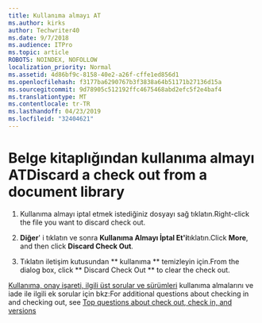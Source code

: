 ```yaml
---
title: Kullanıma almayı AT
ms.author: kirks
author: Techwriter40
ms.date: 9/7/2018
ms.audience: ITPro
ms.topic: article
ROBOTS: NOINDEX, NOFOLLOW
localization_priority: Normal
ms.assetid: 4d86bf9c-8158-40e2-a26f-cffe1ed856d1
ms.openlocfilehash: f3177ba6290767b3f3838a64b51171b27136d15a
ms.sourcegitcommit: 9d78905c512192ffc4675468abd2efc5f2e4baf4
ms.translationtype: MT
ms.contentlocale: tr-TR
ms.lasthandoff: 04/23/2019
ms.locfileid: "32404621"
---
```

# <a name="discard-a-check-out-from-a-document-library"></a><span data-ttu-id="14227-102">Belge kitaplığından kullanıma almayı AT</span><span class="sxs-lookup"><span data-stu-id="14227-102">Discard a check out from a document library</span></span>

1. <span data-ttu-id="14227-103">Kullanıma almayı iptal etmek istediğiniz dosyayı sağ tıklatın.</span><span class="sxs-lookup"><span data-stu-id="14227-103">Right-click the file you want to discard check out.</span></span>
    
2. <span data-ttu-id="14227-104">**Diğer**' i tıklatın ve sonra **Kullanıma Almayı İptal Et'i**tıklatın.</span><span class="sxs-lookup"><span data-stu-id="14227-104">Click **More**, and then click **Discard Check Out**.</span></span> 
    
3. <span data-ttu-id="14227-105">Tıklatın iletişim kutusundan \*\* kullanıma \*\* temizleyin için.</span><span class="sxs-lookup"><span data-stu-id="14227-105">From the dialog box, click \*\* Discard Check Out \*\* to clear the check out.</span></span> 
    
<span data-ttu-id="14227-106">[Kullanıma, onay işareti, ilgili üst sorular ve sürümleri](https://go.microsoft.com/fwlink/?linkid=2018786) kullanıma almalarını ve iade ile ilgili ek sorular için bkz:</span><span class="sxs-lookup"><span data-stu-id="14227-106">For additional questions about checking in and checking out, see [Top questions about check out, check in, and versions](https://go.microsoft.com/fwlink/?linkid=2018786)</span></span>
  

